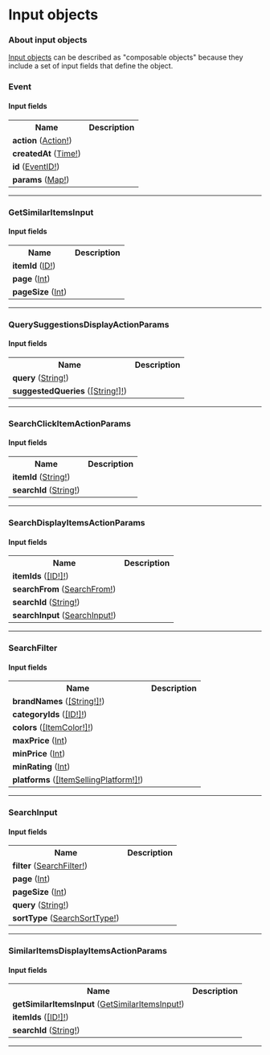 # Input objects

### About input objects

[Input objects](https://graphql.github.io/graphql-spec/June2018/#sec-Input-Objects) can be described as "composable objects" because they include a set of input fields that define the object.

### Event




#### Input fields

<table>
  <tr>
    <th>Name</th>
    <th>Description</th>
  </tr>
  <tr>
    <td><strong>action</strong> (<a href="enums.md#action">Action!</a>)</td>
    <td></td>
  </tr>
  <tr>
    <td><strong>createdAt</strong> (<a href="scalars.md#time">Time!</a>)</td>
    <td></td>
  </tr>
  <tr>
    <td><strong>id</strong> (<a href="enums.md#eventid">EventID!</a>)</td>
    <td></td>
  </tr>
  <tr>
    <td><strong>params</strong> (<a href="scalars.md#map">Map!</a>)</td>
    <td></td>
  </tr>
</table>

---

### GetSimilarItemsInput




#### Input fields

<table>
  <tr>
    <th>Name</th>
    <th>Description</th>
  </tr>
  <tr>
    <td><strong>itemId</strong> (<a href="scalars.md#id">ID!</a>)</td>
    <td></td>
  </tr>
  <tr>
    <td><strong>page</strong> (<a href="scalars.md#int">Int</a>)</td>
    <td></td>
  </tr>
  <tr>
    <td><strong>pageSize</strong> (<a href="scalars.md#int">Int</a>)</td>
    <td></td>
  </tr>
</table>

---

### QuerySuggestionsDisplayActionParams




#### Input fields

<table>
  <tr>
    <th>Name</th>
    <th>Description</th>
  </tr>
  <tr>
    <td><strong>query</strong> (<a href="scalars.md#string">String!</a>)</td>
    <td></td>
  </tr>
  <tr>
    <td><strong>suggestedQueries</strong> (<a href="scalars.md#string">[String!]!</a>)</td>
    <td></td>
  </tr>
</table>

---

### SearchClickItemActionParams




#### Input fields

<table>
  <tr>
    <th>Name</th>
    <th>Description</th>
  </tr>
  <tr>
    <td><strong>itemId</strong> (<a href="scalars.md#string">String!</a>)</td>
    <td></td>
  </tr>
  <tr>
    <td><strong>searchId</strong> (<a href="scalars.md#string">String!</a>)</td>
    <td></td>
  </tr>
</table>

---

### SearchDisplayItemsActionParams




#### Input fields

<table>
  <tr>
    <th>Name</th>
    <th>Description</th>
  </tr>
  <tr>
    <td><strong>itemIds</strong> (<a href="scalars.md#id">[ID!]!</a>)</td>
    <td></td>
  </tr>
  <tr>
    <td><strong>searchFrom</strong> (<a href="enums.md#searchfrom">SearchFrom!</a>)</td>
    <td></td>
  </tr>
  <tr>
    <td><strong>searchId</strong> (<a href="scalars.md#string">String!</a>)</td>
    <td></td>
  </tr>
  <tr>
    <td><strong>searchInput</strong> (<a href="input_objects.md#searchinput">SearchInput!</a>)</td>
    <td></td>
  </tr>
</table>

---

### SearchFilter




#### Input fields

<table>
  <tr>
    <th>Name</th>
    <th>Description</th>
  </tr>
  <tr>
    <td><strong>brandNames</strong> (<a href="scalars.md#string">[String!]!</a>)</td>
    <td></td>
  </tr>
  <tr>
    <td><strong>categoryIds</strong> (<a href="scalars.md#id">[ID!]!</a>)</td>
    <td></td>
  </tr>
  <tr>
    <td><strong>colors</strong> (<a href="enums.md#itemcolor">[ItemColor!]!</a>)</td>
    <td></td>
  </tr>
  <tr>
    <td><strong>maxPrice</strong> (<a href="scalars.md#int">Int</a>)</td>
    <td></td>
  </tr>
  <tr>
    <td><strong>minPrice</strong> (<a href="scalars.md#int">Int</a>)</td>
    <td></td>
  </tr>
  <tr>
    <td><strong>minRating</strong> (<a href="scalars.md#int">Int</a>)</td>
    <td></td>
  </tr>
  <tr>
    <td><strong>platforms</strong> (<a href="enums.md#itemsellingplatform">[ItemSellingPlatform!]!</a>)</td>
    <td></td>
  </tr>
</table>

---

### SearchInput




#### Input fields

<table>
  <tr>
    <th>Name</th>
    <th>Description</th>
  </tr>
  <tr>
    <td><strong>filter</strong> (<a href="input_objects.md#searchfilter">SearchFilter!</a>)</td>
    <td></td>
  </tr>
  <tr>
    <td><strong>page</strong> (<a href="scalars.md#int">Int</a>)</td>
    <td></td>
  </tr>
  <tr>
    <td><strong>pageSize</strong> (<a href="scalars.md#int">Int</a>)</td>
    <td></td>
  </tr>
  <tr>
    <td><strong>query</strong> (<a href="scalars.md#string">String!</a>)</td>
    <td></td>
  </tr>
  <tr>
    <td><strong>sortType</strong> (<a href="enums.md#searchsorttype">SearchSortType!</a>)</td>
    <td></td>
  </tr>
</table>

---

### SimilarItemsDisplayItemsActionParams




#### Input fields

<table>
  <tr>
    <th>Name</th>
    <th>Description</th>
  </tr>
  <tr>
    <td><strong>getSimilarItemsInput</strong> (<a href="input_objects.md#getsimilaritemsinput">GetSimilarItemsInput!</a>)</td>
    <td></td>
  </tr>
  <tr>
    <td><strong>itemIds</strong> (<a href="scalars.md#id">[ID!]!</a>)</td>
    <td></td>
  </tr>
  <tr>
    <td><strong>searchId</strong> (<a href="scalars.md#string">String!</a>)</td>
    <td></td>
  </tr>
</table>

---